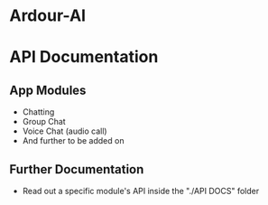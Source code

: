 # Ardour-AI

# API Documentation

## App Modules
* Chatting
* Group Chat
* Voice Chat (audio call)
* And further to be added on

## Further Documentation
* Read out a specific module's API inside the "./API DOCS" folder
